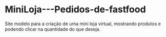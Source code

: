 # MiniLoja---Pedidos-de-fastfood
Site modelo para a criação de uma mini loja virtual, mostrando produtos e podendo clicar na quantidade do que deseja.
